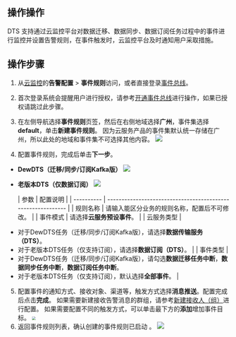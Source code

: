 ## 操作操作

DTS 支持通过云监控平台对数据迁移、数据同步、数据订阅任务过程中的事件进行监控并设置告警规则，在事件触发时，云监控平台及时通知用户采取措施。  

## 操作步骤

1. 从[云监控](https://console.cloud.tencent.com/monitor)的**告警配置** > **事件规则**访问，或者直接登录[事件总线](https://console.cloud.tencent.com/eb)。

2. 首次登录系统会提醒用户进行授权，请参考[开通事件总线](https://cloud.tencent.com/document/product/1359/56068)进行操作，如果已授权请跳过此步骤。

3. 在左侧导航选择**事件规则**页签，然后在右侧地域选择**广州**，事件集选择**default**，单击**新建事件规则**。
    因为云服务产品的事件集默认统一存储在广州，所以此处的地域和事件集不可选择其他内容。
    ![](https://qcloudimg.tencent-cloud.cn/raw/5ea92347174a96135787dc3ae053d521.png)

4. 配置事件规则，完成后单击**下一步**。

- **DewDTS（迁移/同步/订阅Kafka版）**
  ![](https://qcloudimg.tencent-cloud.cn/raw/1d9b61f82889ea7781b4581fbfb27620.png)
- **老版本DTS（仅数据订阅）**
  ![](https://qcloudimg.tencent-cloud.cn/raw/84d04b2cf6e8d4a85c42932b0672db53.png)

  | 参数       | 配置说明                                                     |
| ---------- | ------------------------------------------------------------ |
| 规则名称   | 请输入能区分业务的规则名称，配置后不可修改。                 |
| 事件模式   | 请选择**云服务预设事件**。                                   |
| 云服务类型 | <li>对于DewDTS任务（迁移/同步/订阅Kafka版），请选择**数据传输服务（DTS）**。<li>对于老版本DTS任务（仅支持订阅），请选择**数据订阅（DTS）**。 |
| 事件类型   | <li>对于DewDTS任务（迁移/同步/订阅Kafka版），请勾选**数据迁移任务中断**，**数据同步任务中断**，**数据订阅任务中断**。<li>对于老版本DTS任务（仅支持订阅），默认选择**全部事件**。 |

5. 配置事件的通知方式、接收对象、渠道等，触发方式选择**消息推送**。配置完成后点击**完成**。
   如果需要新建接收告警消息的群组，请参考[新建接收人（组）](https://cloud.tencent.com/document/product/248/50408)进行配置。
   如果需要配置不同的触发方式，可以单击最下方的**添加**增加事件目标。
   <img src="https://qcloudimg.tencent-cloud.cn/raw/22c2af8463e3963e371baa874a670b2c.png" style="zoom:50%;" />
6. 返回事件规则列表，确认创建的事件规则已启动 。
   ![](https://qcloudimg.tencent-cloud.cn/raw/ecb151628ef069a6bdb235baa91ebc07.png)